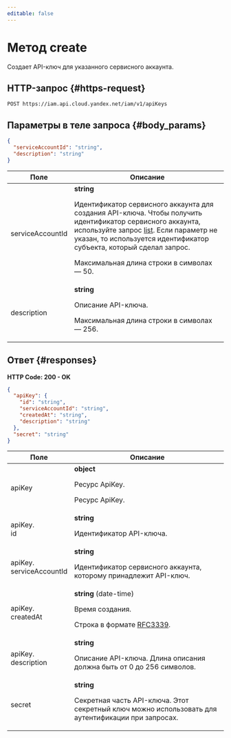 ```yaml
---
editable: false
---
```


# Метод create
Создает API-ключ для указанного сервисного аккаунта.
 

 
## HTTP-запрос {#https-request}
```
POST https://iam.api.cloud.yandex.net/iam/v1/apiKeys
```
 
## Параметры в теле запроса {#body_params}
 
```json 
{
  "serviceAccountId": "string",
  "description": "string"
}
```

 
Поле | Описание
--- | ---
serviceAccountId | **string**<br><p>Идентификатор сервисного аккаунта для создания API-ключа. Чтобы получить идентификатор сервисного аккаунта, используйте запрос <a href="/docs/iam/api-ref/ServiceAccount/list">list</a>. Если параметр не указан, то используется идентификатор субъекта, который сделал запрос.</p> <p>Максимальная длина строки в символах — 50.</p> 
description | **string**<br><p>Описание API-ключа.</p> <p>Максимальная длина строки в символах — 256.</p> 
 
## Ответ {#responses}
**HTTP Code: 200 - OK**

```json 
{
  "apiKey": {
    "id": "string",
    "serviceAccountId": "string",
    "createdAt": "string",
    "description": "string"
  },
  "secret": "string"
}
```

 
Поле | Описание
--- | ---
apiKey | **object**<br><p>Ресурс ApiKey.</p> <p>Ресурс ApiKey.</p> 
apiKey.<br>id | **string**<br><p>Идентификатор API-ключа.</p> 
apiKey.<br>serviceAccountId | **string**<br><p>Идентификатор сервисного аккаунта, которому принадлежит API-ключ.</p> 
apiKey.<br>createdAt | **string** (date-time)<br><p>Время создания.</p> <p>Строка в формате <a href="https://www.ietf.org/rfc/rfc3339.txt">RFC3339</a>.</p> 
apiKey.<br>description | **string**<br><p>Описание API-ключа. Длина описания должна быть от 0 до 256 символов.</p> 
secret | **string**<br><p>Секретная часть API-ключа. Этот секретный ключ можно использовать для аутентификации при запросах.</p> 